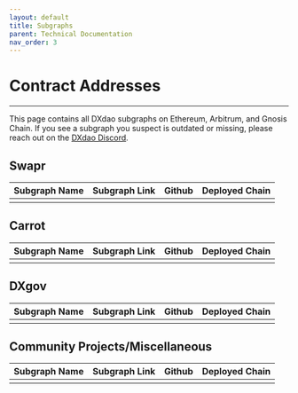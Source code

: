```yaml
---
layout: default
title: Subgraphs
parent: Technical Documentation
nav_order: 3
---
```


# Contract Addresses

___

This page contains all DXdao subgraphs on Ethereum, Arbitrum, and Gnosis Chain. If you see a subgraph you suspect is outdated or missing, please reach out on the <a href="https://discord.gg/4QXEJQkvHH" target="_blank">DXdao Discord</a>.

## Swapr

| Subgraph Name | Subgraph Link | Github | Deployed Chain |
|--------------|:-------------------------------:|---------|---------------|
| | | |


## Carrot

| Subgraph Name | Subgraph Link | Github | Deployed Chain |
|--------------|:-------------------------------:|---------|---------------|
| | | |


## DXgov

| Subgraph Name | Subgraph Link | Github | Deployed Chain |
|--------------|:-------------------------------:|---------|---------------|
| | | |

## Community Projects/Miscellaneous

| Subgraph Name | Subgraph Link | Github | Deployed Chain |
|--------------|:-------------------------------:|---------|---------------|
| | | |